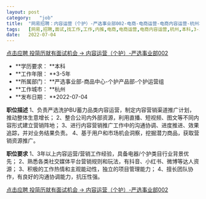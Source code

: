 ```yaml
---
layout:	post
category:	"job"
title:	"网易招聘：内容运营（个护）-严选事业部002-电商-电商运营-电商内容运营-杭州本科3-5年"
tags:	[网易,招聘,面试,找工作,工作,内推,电商,电商运营,电商内容运营,杭州,本科,3-5年]
date:	2022-07-04
---
```


[点击应聘 投简历就有面试机会 -> 内容运营（个护）-严选事业部002](http://mobile.bole.netease.com/bole/boleDetail?id=40418&employeeId=346f03c3cda5f04c&key=all)



- **学历要求： **本科
- **工作年限： **3-5年
- **所属部门： **严选事业部-商品中心-个护产品部-个护运营组
- **工作城市： **杭州
- **发布日期： **2022-07-04



**职位描述**
1、负责严选洗护BU蓄力品类内容运营，制定内容营销渠道推广计划，推动整体生意增长；
2、整合公司内外部资源，利用直播、短视频、图文等不同内容形式建立营销阵地；
3、进行内容营销推广工作中的沟通协调、进度推进、效果追踪，并对业务结果负责。
4、基于用户和市场机会洞察，挖掘潜力商品，获取营销资源推广。



**职位要求**
1、3年以上内容运营/营销工作经验，具备电器/个护类目行业背景优先；
2、熟悉各类社交媒体平台营销规则和玩法，有抖音、小红书、微博等达人资源；
3、积极的工作热情和主观能动性，独立的项目管理能力；
4、擅长团队协作，有良好的沟通协调能力，抗压性强。



[点击应聘 投简历就有面试机会 -> 内容运营（个护）-严选事业部002](http://mobile.bole.netease.com/bole/boleDetail?id=40418&employeeId=346f03c3cda5f04c&key=all)